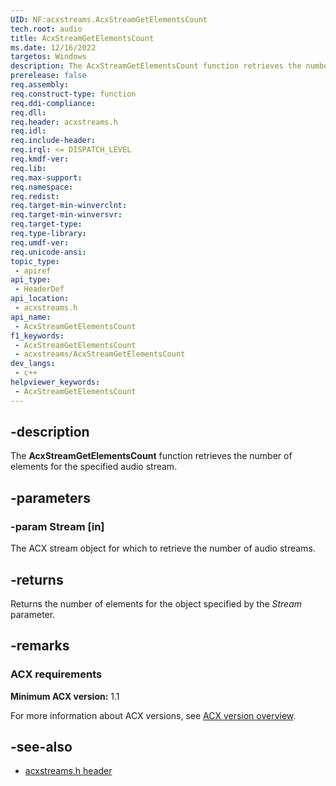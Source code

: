 ```yaml
---
UID: NF:acxstreams.AcxStreamGetElementsCount
tech.root: audio
title: AcxStreamGetElementsCount
ms.date: 12/16/2022
targetos: Windows
description: The AcxStreamGetElementsCount function retrieves the number of elements for the specified audio stream.
prerelease: false
req.assembly: 
req.construct-type: function
req.ddi-compliance: 
req.dll: 
req.header: acxstreams.h
req.idl: 
req.include-header: 
req.irql: <= DISPATCH_LEVEL
req.kmdf-ver: 
req.lib: 
req.max-support: 
req.namespace: 
req.redist: 
req.target-min-winverclnt: 
req.target-min-winversvr: 
req.target-type: 
req.type-library: 
req.umdf-ver: 
req.unicode-ansi: 
topic_type:
 - apiref
api_type:
 - HeaderDef
api_location:
 - acxstreams.h
api_name:
 - AcxStreamGetElementsCount
f1_keywords:
 - AcxStreamGetElementsCount
 - acxstreams/AcxStreamGetElementsCount
dev_langs:
 - c++
helpviewer_keywords:
 - AcxStreamGetElementsCount
---
```


## -description

The **AcxStreamGetElementsCount** function retrieves the number of elements for the specified audio stream.

## -parameters

### -param Stream [in]

The ACX stream object for which to retrieve the number of audio streams.

## -returns

Returns the number of elements for the object specified by the *Stream* parameter.

## -remarks

### ACX requirements

**Minimum ACX version:** 1.1

For more information about ACX versions, see [ACX version overview](/windows-hardware/drivers/audio/acx-version-overview).

## -see-also

- [acxstreams.h header](index.md)
